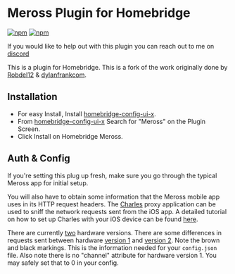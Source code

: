 
#  Meross Plugin for Homebridge

[![npm](https://badgen.net/npm/v/homebridge-meross?icon=npm)](https://www.npmjs.com/package/homebridge-meross)
[![npm](https://badgen.net/npm/dt/homebridge-meross?icon=npm)](https://www.npmjs.com/package/homebridge-meross)


If you would like to help out with this plugin you can reach out to me on [discord](https://discord.gg/bHjKNkN)

This is a plugin for Homebridge. This is a fork of the work originally done by [Robdel12](https://github.com/Robdel12) & [dylanfrankcom](https://github.com/dylanfrankcom).


## Installation
* For easy Install, Install [homebridge-config-ui-x](https://github.com/oznu/homebridge-config-ui-x).
* From [homebridge-config-ui-x](https://github.com/oznu/homebridge-config-ui-x) Search for "Meross" on the Plugin Screen.
* Click Install on Homebridge Meross.

## Auth & Config
If you're setting this plug up fresh, make sure you go through the
typical Meross app for initial setup.

You will also have to obtain some information that the Meross mobile
app uses in its HTTP request headers. The [Charles](https://www.charlesproxy.com)
proxy application can be used to sniff the network requests sent from the iOS app.
A detailed tutorial on how to set up Charles with your iOS device can be found
[here](https://www.raywenderlich.com/641-charles-proxy-tutorial-for-ios).

There are currently
[two](https://user-images.githubusercontent.com/11139929/57955871-0cca8480-78c5-11e9-8185-6efd358bd1b1.png)
hardware versions.
There are some differences in requests sent between hardware
[version 1](https://user-images.githubusercontent.com/11139929/57955231-50bc8a00-78c3-11e9-9989-1d390cc7ca42.png)
and
[version 2](https://user-images.githubusercontent.com/11139929/57955272-6b8efe80-78c3-11e9-9bc0-2a54a97d9ac9.png). Note the brown and black markings.
This is the information needed for your `config.json` file.
Also note there is no "channel" attribute for hardware version 1.
You may safely set that to 0 in your config.
